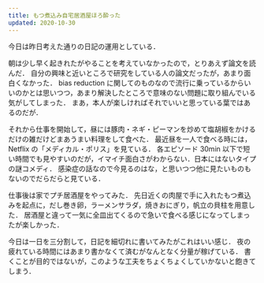 ```yaml
---
title: もつ煮込み自宅居酒屋ほろ酔った
updated: 2020-10-30
---
```


今日は昨日考えた通りの日記の運用としている．

朝は少し早く起きれたがやることを考えていなかったので，とりあえず論文を読んだ．
自分の興味と近いところで研究をしている人の論文だったが，あまり面白くなかった．
bias reduction に関してのものなので流行に乗っているからいいのかとは思いつつ，あまり解決したところで意味のない問題に取り組んでいる気がしてしまった．
まあ，本人が楽しければそれでいいと思っている葉ではあるのだが．

それから仕事を開始して，昼には豚肉・ネギ・ピーマンを炒めて塩胡椒をかけるだけの雑だけどまあうまい料理をして食べた．
最近昼を一人で食べる時には，Netflix の「メディカル・ポリス」を見ている．
各エピソード 30min 以下で短い時間でも見やすいのだが，イマイチ面白さがわからない．日本にはないタイプの謎コメディ．
感染症の話なので今見るのはな，と思いつつ他に見たいものもないのでだらだらと見ている．

仕事後は家でプチ居酒屋をやってみた．
先日近くの肉屋で手に入れたもつ煮込みを起点に，だし巻き卵，ラーメンサラダ，焼きおにぎり，帆立の貝柱を用意した．
居酒屋と違って一気に全皿出てくるので急いで食べる感じになってしまったが楽しかった．

今日は一日を三分割して，日記を細切れに書いてみたがこれはいい感じ．
夜の疲れている時間にはあまり書かなくて済むがなんとなく分量が稼げている．
書くことが目的ではないが，このような工夫をちょくちょくしていかないと飽きてしまう．
